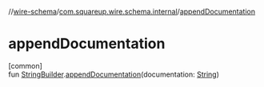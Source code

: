 //[wire-schema](../../index.md)/[com.squareup.wire.schema.internal](index.md)/[appendDocumentation](append-documentation.md)

# appendDocumentation

[common]\
fun [StringBuilder](https://kotlinlang.org/api/latest/jvm/stdlib/kotlin.text/-string-builder/index.html).[appendDocumentation](append-documentation.md)(documentation: [String](https://kotlinlang.org/api/latest/jvm/stdlib/kotlin/-string/index.html))

